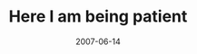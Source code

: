 ---
layout: base.njk
title : 'Here I am being patient' 
view_title : 'Here I am being patient' 
year : '2007' 
date : '2007-06-14' 
img_file : '/drawing/hereiambeingpatient.png' 
html_file : 'hereiambeingpatient' 
next_html : 'youknowyoucantdothathere.html' 
year_order : '68' 
permalink : "title/{{html_file}}.html"
---